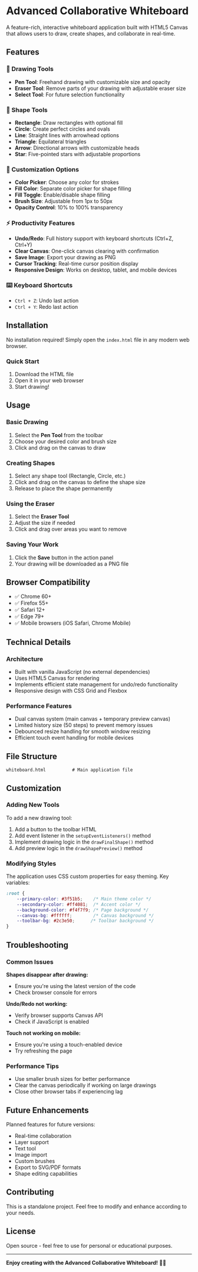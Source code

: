 # Advanced Collaborative Whiteboard

A feature-rich, interactive whiteboard application built with HTML5 Canvas that allows users to draw, create shapes, and collaborate in real-time.

## Features

### 🎨 Drawing Tools
- **Pen Tool**: Freehand drawing with customizable size and opacity
- **Eraser Tool**: Remove parts of your drawing with adjustable eraser size
- **Select Tool**: For future selection functionality

### 🔷 Shape Tools
- **Rectangle**: Draw rectangles with optional fill
- **Circle**: Create perfect circles and ovals
- **Line**: Straight lines with arrowhead options
- **Triangle**: Equilateral triangles
- **Arrow**: Directional arrows with customizable heads
- **Star**: Five-pointed stars with adjustable proportions

### 🎯 Customization Options
- **Color Picker**: Choose any color for strokes
- **Fill Color**: Separate color picker for shape filling
- **Fill Toggle**: Enable/disable shape filling
- **Brush Size**: Adjustable from 1px to 50px
- **Opacity Control**: 10% to 100% transparency

### ⚡ Productivity Features
- **Undo/Redo**: Full history support with keyboard shortcuts (Ctrl+Z, Ctrl+Y)
- **Clear Canvas**: One-click canvas clearing with confirmation
- **Save Image**: Export your drawing as PNG
- **Cursor Tracking**: Real-time cursor position display
- **Responsive Design**: Works on desktop, tablet, and mobile devices

### ⌨️ Keyboard Shortcuts
- `Ctrl + Z`: Undo last action
- `Ctrl + Y`: Redo last action

## Installation

No installation required! Simply open the `index.html` file in any modern web browser.

### Quick Start
1. Download the HTML file
2. Open it in your web browser
3. Start drawing!

## Usage

### Basic Drawing
1. Select the **Pen Tool** from the toolbar
2. Choose your desired color and brush size
3. Click and drag on the canvas to draw

### Creating Shapes
1. Select any shape tool (Rectangle, Circle, etc.)
2. Click and drag on the canvas to define the shape size
3. Release to place the shape permanently

### Using the Eraser
1. Select the **Eraser Tool**
2. Adjust the size if needed
3. Click and drag over areas you want to remove

### Saving Your Work
1. Click the **Save** button in the action panel
2. Your drawing will be downloaded as a PNG file

## Browser Compatibility

- ✅ Chrome 60+
- ✅ Firefox 55+
- ✅ Safari 12+
- ✅ Edge 79+
- ✅ Mobile browsers (iOS Safari, Chrome Mobile)

## Technical Details

### Architecture
- Built with vanilla JavaScript (no external dependencies)
- Uses HTML5 Canvas for rendering
- Implements efficient state management for undo/redo functionality
- Responsive design with CSS Grid and Flexbox

### Performance Features
- Dual canvas system (main canvas + temporary preview canvas)
- Limited history size (50 steps) to prevent memory issues
- Debounced resize handling for smooth window resizing
- Efficient touch event handling for mobile devices

## File Structure

```
whiteboard.html          # Main application file
```

## Customization

### Adding New Tools
To add a new drawing tool:

1. Add a button to the toolbar HTML
2. Add event listener in the `setupEventListeners()` method
3. Implement drawing logic in the `drawFinalShape()` method
4. Add preview logic in the `drawShapePreview()` method

### Modifying Styles
The application uses CSS custom properties for easy theming. Key variables:

```css
:root {
    --primary-color: #3f51b5;    /* Main theme color */
    --secondary-color: #ff4081;  /* Accent color */
    --background-color: #f4f7f9; /* Page background */
    --canvas-bg: #ffffff;        /* Canvas background */
    --toolbar-bg: #2c3e50;      /* Toolbar background */
}
```

## Troubleshooting

### Common Issues

**Shapes disappear after drawing:**
- Ensure you're using the latest version of the code
- Check browser console for errors

**Undo/Redo not working:**
- Verify browser supports Canvas API
- Check if JavaScript is enabled

**Touch not working on mobile:**
- Ensure you're using a touch-enabled device
- Try refreshing the page

### Performance Tips
- Use smaller brush sizes for better performance
- Clear the canvas periodically if working on large drawings
- Close other browser tabs if experiencing lag

## Future Enhancements

Planned features for future versions:
- Real-time collaboration
- Layer support
- Text tool
- Image import
- Custom brushes
- Export to SVG/PDF formats
- Shape editing capabilities

## Contributing

This is a standalone project. Feel free to modify and enhance according to your needs.

## License

Open source - feel free to use for personal or educational purposes.

---

**Enjoy creating with the Advanced Collaborative Whiteboard!** 🎨✨